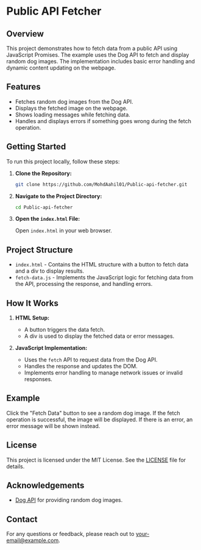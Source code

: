 
# Public API Fetcher

## Overview

This project demonstrates how to fetch data from a public API using JavaScript Promises. The example uses the Dog API to fetch and display random dog images. The implementation includes basic error handling and dynamic content updating on the webpage.

## Features

- Fetches random dog images from the Dog API.
- Displays the fetched image on the webpage.
- Shows loading messages while fetching data.
- Handles and displays errors if something goes wrong during the fetch operation.

## Getting Started

To run this project locally, follow these steps:

1. **Clone the Repository:**

   ```bash
   git clone https://github.com/MohdAahil01/Public-api-fetcher.git
   ```

2. **Navigate to the Project Directory:**

   ```bash
   cd Public-api-fetcher
   ```

3. **Open the `index.html` File:**

   Open `index.html` in your web browser.

## Project Structure

- `index.html` - Contains the HTML structure with a button to fetch data and a div to display results.
- `fetch-data.js` - Implements the JavaScript logic for fetching data from the API, processing the response, and handling errors.

## How It Works

1. **HTML Setup:**
   - A button triggers the data fetch.
   - A div is used to display the fetched data or error messages.

2. **JavaScript Implementation:**
   - Uses the `fetch` API to request data from the Dog API.
   - Handles the response and updates the DOM.
   - Implements error handling to manage network issues or invalid responses.

## Example

Click the "Fetch Data" button to see a random dog image. If the fetch operation is successful, the image will be displayed. If there is an error, an error message will be shown instead.

## License

This project is licensed under the MIT License. See the [LICENSE](LICENSE) file for details.

## Acknowledgements

- [Dog API](https://dog.ceo/dog-api) for providing random dog images.

## Contact

For any questions or feedback, please reach out to [your-email@example.com](mailto:aahiluddin9099@gamil.com).
```

